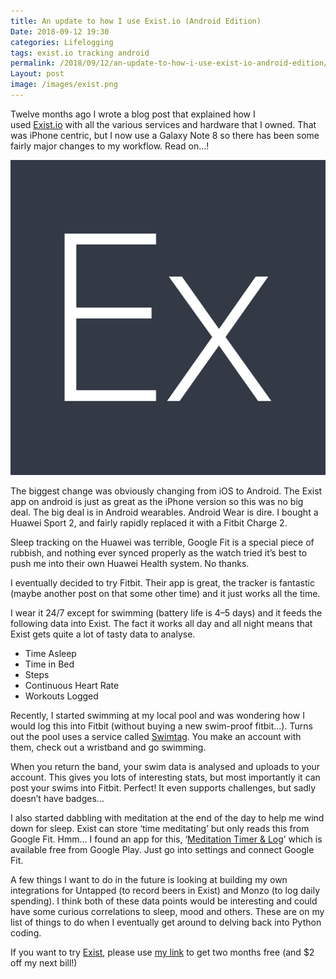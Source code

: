 ```yaml
---
title: An update to how I use Exist.io (Android Edition)
Date: 2018-09-12 19:30
categories: Lifelogging
tags: exist.io tracking android
permalink: /2018/09/12/an-update-to-how-i-use-exist-io-android-edition/
Layout: post
image: /images/exist.png
---
```


Twelve months ago I wrote a blog post that explained how I used [Exist.io](https://exist.io/?referred_by=jamesleighton) with all the various services and hardware that I owned. That was iPhone centric, but I now use a Galaxy Note 8 so there has been some fairly major changes to my workflow. Read on…!

![Exist Logo](/images/exist.png)

The biggest change was obviously changing from iOS to Android. The Exist app on android is just as great as the iPhone version so this was no big deal. The big deal is in Android wearables. Android Wear is dire. I bought a Huawei Sport 2, and fairly rapidly replaced it with a Fitbit Charge 2.

Sleep tracking on the Huawei was terrible, Google Fit is a special piece of rubbish, and nothing ever synced properly as the watch tried it’s best to push me into their own Huawei Health system. No thanks.

I eventually decided to try Fitbit. Their app is great, the tracker is fantastic (maybe another post on that some other time) and it just works all the time.

I wear it 24/7 except for swimming (battery life is 4–5 days) and it feeds the following data into Exist. The fact it works all day and all night means that Exist gets quite a lot of tasty data to analyse.

- Time Asleep
- Time in Bed
- Steps
- Continuous Heart Rate
- Workouts Logged

Recently, I started swimming at my local pool and was wondering how I would log this into Fitbit (without buying a new swim-proof fitbit…). Turns out the pool uses a service called [Swimtag](http://www.seeyourswim.com/). You make an account with them, check out a wristband and go swimming.

When you return the band, your swim data is analysed and uploads to your account. This gives you lots of interesting stats, but most importantly it can post your swims into Fitbit. Perfect! It even supports challenges, but sadly doesn’t have badges…

I also started dabbling with meditation at the end of the day to help me wind down for sleep. Exist can store ‘time meditating’ but only reads this from Google Fit. Hmm… I found an app for this, ‘[Meditation Timer & Log](https://play.google.com/store/apps/details?id=com.telesoftas.meditationtimer)’ which is available free from Google Play. Just go into settings and connect Google Fit.

A few things I want to do in the future is looking at building my own integrations for Untapped (to record beers in Exist) and Monzo (to log daily spending). I think both of these data points would be interesting and could have some curious correlations to sleep, mood and others. These are on my list of things to do when I eventually get around to delving back into Python coding.

If you want to try [Exist](https://exist.io/?referred_by=jamesleighton), please use [my link](https://exist.io/?referred_by=jamesleighton) to get two months free (and $2 off my next bill!)
